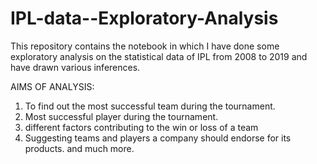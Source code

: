 # IPL-data--Exploratory-Analysis
This repository contains the notebook in which I have done some exploratory analysis on the statistical data of IPL from 2008 to 2019 and have drawn various inferences.

AIMS OF ANALYSIS: 
1.   To find out the most successful team during the tournament.
2.   Most successful player during the tournament.
3.   different factors contributing to the win or loss of a team
4.   Suggesting teams and players a company should endorse for its products.
     and much more.


